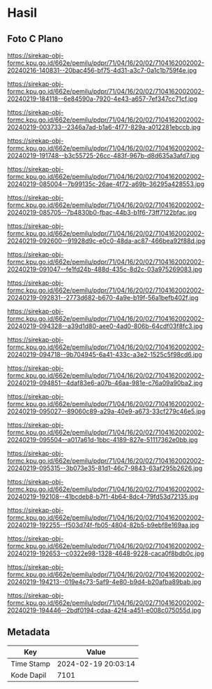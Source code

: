 # Hasil

## Foto C Plano

https://sirekap-obj-formc.kpu.go.id/662e/pemilu/pdpr/71/04/16/20/02/7104162002002-20240216-140831--20bac456-bf75-4d31-a3c7-0a1c1b759f4e.jpg

https://sirekap-obj-formc.kpu.go.id/662e/pemilu/pdpr/71/04/16/20/02/7104162002002-20240219-184118--6e84590a-7920-4e43-a657-7ef347cc71cf.jpg

https://sirekap-obj-formc.kpu.go.id/662e/pemilu/pdpr/71/04/16/20/02/7104162002002-20240219-003733--2346a7ad-b1a6-4f77-829a-a012281ebccb.jpg

https://sirekap-obj-formc.kpu.go.id/662e/pemilu/pdpr/71/04/16/20/02/7104162002002-20240219-191748--b3c55725-26cc-483f-967b-d8d635a3afd7.jpg

https://sirekap-obj-formc.kpu.go.id/662e/pemilu/pdpr/71/04/16/20/02/7104162002002-20240219-085004--7b99135c-26ae-4f72-a69b-36295a428553.jpg

https://sirekap-obj-formc.kpu.go.id/662e/pemilu/pdpr/71/04/16/20/02/7104162002002-20240219-085705--7b4830b0-fbac-44b3-b1f6-73ff7122bfac.jpg

https://sirekap-obj-formc.kpu.go.id/662e/pemilu/pdpr/71/04/16/20/02/7104162002002-20240219-092600--91928d9c-e0c0-48da-ac87-466bea92f88d.jpg

https://sirekap-obj-formc.kpu.go.id/662e/pemilu/pdpr/71/04/16/20/02/7104162002002-20240219-091047--fe1fd24b-488d-435c-8d2c-03a975269083.jpg

https://sirekap-obj-formc.kpu.go.id/662e/pemilu/pdpr/71/04/16/20/02/7104162002002-20240219-092831--2773d682-b670-4a9e-b19f-56a1befb402f.jpg

https://sirekap-obj-formc.kpu.go.id/662e/pemilu/pdpr/71/04/16/20/02/7104162002002-20240219-094328--a39d1d80-aee0-4ad0-806b-64cdf03f8fc3.jpg

https://sirekap-obj-formc.kpu.go.id/662e/pemilu/pdpr/71/04/16/20/02/7104162002002-20240219-094718--9b704945-6a41-433c-a3e2-1525c5f98cd6.jpg

https://sirekap-obj-formc.kpu.go.id/662e/pemilu/pdpr/71/04/16/20/02/7104162002002-20240219-094851--4daf83e6-a07b-46aa-981e-c76a09a90ba2.jpg

https://sirekap-obj-formc.kpu.go.id/662e/pemilu/pdpr/71/04/16/20/02/7104162002002-20240219-095027--89060c89-a29a-40e9-a673-33cf279c46e5.jpg

https://sirekap-obj-formc.kpu.go.id/662e/pemilu/pdpr/71/04/16/20/02/7104162002002-20240219-095504--a017a61d-1bbc-4189-827e-51117362e0bb.jpg

https://sirekap-obj-formc.kpu.go.id/662e/pemilu/pdpr/71/04/16/20/02/7104162002002-20240219-095315--3b073e35-81d1-46c7-9843-63af295b2626.jpg

https://sirekap-obj-formc.kpu.go.id/662e/pemilu/pdpr/71/04/16/20/02/7104162002002-20240219-192108--41bcdeb8-b7f1-4b64-8dc4-79fd53d72135.jpg

https://sirekap-obj-formc.kpu.go.id/662e/pemilu/pdpr/71/04/16/20/02/7104162002002-20240219-192255--f503d74f-fb05-4804-82b5-b9ebf8e169aa.jpg

https://sirekap-obj-formc.kpu.go.id/662e/pemilu/pdpr/71/04/16/20/02/7104162002002-20240219-192653--c0322e98-1328-4648-9228-caca0f8bdb0c.jpg

https://sirekap-obj-formc.kpu.go.id/662e/pemilu/pdpr/71/04/16/20/02/7104162002002-20240219-194213--019e4c73-5af9-4e80-b9d4-b20afba89bab.jpg

https://sirekap-obj-formc.kpu.go.id/662e/pemilu/pdpr/71/04/16/20/02/7104162002002-20240219-194446--2bdf0194-cdaa-42f4-a451-e008c075055d.jpg


## Metadata

| Key        | Value               |
| ---------- | ------------------- |
| Time Stamp | 2024-02-19 20:03:14 |
| Kode Dapil | 7101                |



